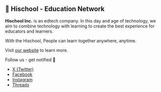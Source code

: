 ## 👋 Hischool - Education Network

**Hischool Inc.** is an edtech company. In this day and age of technology, we aim to combine technology with learning to create the best experience for educators and learners.

With the Hischool, People can learn together anywhere, anytime.

Visit [our website](https://hischool.mn) to learn more.

Follow us - get notified 🔔
- [X (Twitter)](https://twitter.com/hischool_mn)
- [Facebook](https://facebook.com/hischool.mn)
- [Instagram](https://instagram.com/hischool.mn)
- [Threads](https://threads.net/hischool.mn)

